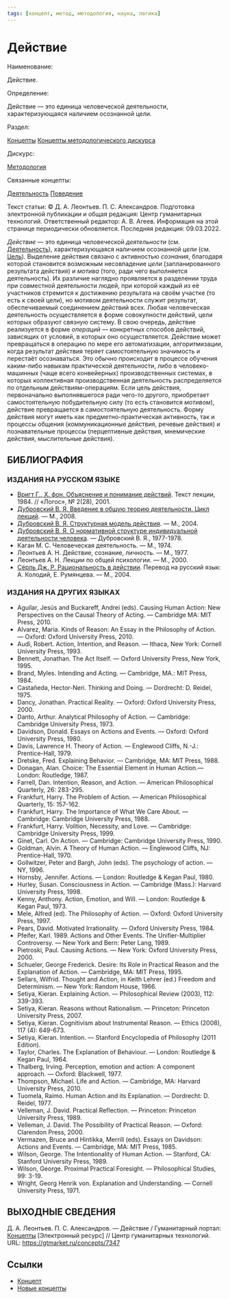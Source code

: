 ```yaml
---
tags: [концепт, метод, методология, наука, логика]
---
```

# Действие

Наименование:

Действие.

Определение:

Действие — это единица человеческой деятельности, характеризующаяся наличием осознанной цели.

Раздел:

[Концепты](https://gtmarket.ru/concepts/)  [Концепты методологического дискурса](https://gtmarket.ru/concepts/methodological-concepts)

Дискурс:

[Методология](https://gtmarket.ru/concepts/6870)

Связанные концепты:

[Деятельность](https://gtmarket.ru/concepts/7082) [Поведение](https://gtmarket.ru/concepts/7377)

Текст статьи: © Д. А. Леонтьев. П. С. Александров. Подготовка электронной публикации и общая редакция: Центр гуманитарных технологий. Ответственный редактор: А. В. Агеев. Информация на этой странице периодически обновляется. Последняя редакция: 09.03.2022.

_Действие_ — это единица человеческой _деятельности_ (см. [Деятельность](https://gtmarket.ru/concepts/7082)), характеризующаяся наличием осознанной _цели_ (см. [Цель](https://gtmarket.ru/concepts/7360)). Выделение действия связано с активностью _сознания_, благодаря которой становится возможным несовпадение _цели_ (запланированного результата действия) и _мотива_ (того, ради чего выполняется деятельность). Их различие наглядно проявляется в разделении труда при совместной деятельности людей, при которой каждый из её участников стремится к достижению результата на своём участке (то есть к своей цели), но мотивом деятельности служит результат, обеспечиваемый соединением действий всех. Любая человеческая деятельность осуществляется в форме совокупности действий, цели которых образуют связную систему. В свою очередь, действие реализуется в форме _операций_ — конкретных способов действий, зависящих от условий, в которых оно осуществляется. Действие может превращаться в операцию по мере его автоматизации, алгоритмизации, когда результат действия теряет самостоятельную значимость и перестаёт осознаваться. Это обычно происходит в процессе обучения каким-либо навыкам практической деятельности, либо в человеко-машинных (чаще всего конвейерных) производственных системах, в которых коллективная производственная деятельность распределяется по отдельным действиям-операциям. Если цель действия, первоначально выполнявшегося ради чего-то другого, приобретает самостоятельную побудительную силу (то есть становится _мотивом_), действие превращается в самостоятельную деятельность. Форму действия могут иметь как предметно-практическая активность, так и процессы общения (коммуникационные действия, речевые действия) и познавательные процессы (перцептивные действия, мнемические действия, мыслительные действия).

## БИБЛИОГРАФИЯ

### ИЗДАНИЯ НА РУССКОМ ЯЗЫКЕ

- [Вригт Г., Х. фон. Объяснение и понимание действий](https://gtmarket.ru/library/articles/2156). Текст лекции, 1984. // «Логос», № 2(28), 2001.
- [Дубровский В. Я. Введение в общую теорию деятельности. Цикл лекций](https://gtmarket.ru/library/articles/6554). — М., 2008.
- [Дубровский В. Я. Структурная модель действия](https://gtmarket.ru/library/articles/6564). — М., 2004.
- [Дубровский В. Я. О нормативной структуре индивидуальной деятельности человека](https://gtmarket.ru/library/articles/6552). — Дубровский В. Я., 1977-1978.
- Каган М. С. Человеческая деятельность. — М., 1974.
- Леонтьев А. Н. Действие, сознание, личность. — М., 1977.
- Леонтьев А. Н. Лекции по общей психологии. — М., 2000.
- [Сёрль Дж. Р. Рациональность в действии](https://gtmarket.ru/library/basis/6669). Перевод на русский язык: А. Колодий, Е. Румянцева. — М., 2004.

### ИЗДАНИЯ НА ДРУГИХ ЯЗЫКАХ

- Aguilar, Jesús and Buckareff, Andrei (eds). Causing Human Action: New Perspectives on the Causal Theory of Acting. — Cambridge MA: MIT Press, 2010.
- Alvarez, Maria. Kinds of Reason: An Essay in the Philosophy of Action. — Oxford: Oxford University Press, 2010.
- Audi, Robert. Action, Intention, and Reason. — Ithaca, New York: Cornell University Press, 1993.
- Bennett, Jonathan. The Act Itself. — Oxford University Press, New York, 1995.
- Brand, Myles. Intending and Acting. — Cambridge, MA.: MIT Press, 1984.
- Castañeda, Hector-Neri. Thinking and Doing. — Dordrecht: D. Reidel, 1975.
- Dancy, Jonathan. Practical Reality. — Oxford: Oxford University Press, 2000.
- Danto, Arthur. Analytical Philosophy of Action. — Cambridge: Cambridge University Press, 1973.
- Davidson, Donald. Essays on Actions and Events. — Oxford: Oxford University Press, 1980.
- Davis, Lawrence H. Theory of Action. — Englewood Cliffs, N.-J.: Prentice-Hall, 1979.
- Dretske, Fred. Explaining Behavior. — Cambridge, MA: MIT Press, 1988.
- Donagan, Alan. Choice: The Essential Element in Human Action.— London: Routledge, 1987.
- Farrell, Dan. Intention, Reason, and Action. — American Philosophical Quarterly, 26: 283-295.
- Frankfurt, Harry. The Problem of Action. — American Philosophical Quarterly, 15: 157-162.
- Frankfurt, Harry. The Importance of What We Care About. — Cambridge: Cambridge University Press, 1988.
- Frankfurt, Harry. Volition, Necessity, and Love. — Cambridge: Cambridge University Press, 1999.
- Ginet, Carl. On Action. — Cambridge: Cambridge University Press, 1990.
- Goldman, Alvin. A Theory of Human Action. — Englewood Cliffs, NJ: Prentice-Hall, 1970.
- Gollwitzer, Peter and Bargh, John (eds). The psychology of action. — NY, 1996.
- Hornsby, Jennifer. Actions. — London: Routledge & Kegan Paul, 1980.
- Hurley, Susan. Consciousness in Action. — Cambridge (Mass.): Harvard University Press, 1998.
- Kenny, Anthony. Action, Emotion, and Will. — London: Routledge & Kegan Paul, 1973.
- Mele, Alfred (ed). The Philosophy of Action. — Oxford: Oxford University Press, 1997.
- Pears, David. Motivated Irrationality. — Oxford University Press, 1984.
- Pfeifer, Karl. 1989. Actions and Other Events. The Unifier-Multiplier Controversy. — New York and Bern: Peter Lang, 1989.
- Pietroski, Paul. Causing Actions. — New York: Oxford University Press, 2000.
- Schueler, George Frederick. Desire: Its Role in Practical Reason and the Explanation of Action. — Cambridge, MA: MIT Press, 1995.
- Sellars, Wilfrid. Thought and Action, in Keith Lehrer (ed.) Freedom and Determinism. — New York: Random House, 1966.
- Setiya, Kieran. Explaining Action. — Philosophical Review (2003), 112: 339-393.
- Setiya, Kieran. Reasons without Rationalism. — Princeton: Princeton University Press, 2007.
- Setiya, Kieran. Cognitivism about Instrumental Reason. — Ethics (2008), 117 (4): 649-673.
- Setiya, Kieran. Intention. — Stanford Encyclopedia of Philosophy (2011 Edition).
- Taylor, Charles. The Explanation of Behaviour. — London: Routledge & Kegan Paul, 1964.
- Thalberg, Irving. Perception, emotion and action: A component approach. — Oxford: Blackwell, 1977.
- Thompson, Michael. Life and Action. — Cambridge, MA: Harvard University Press, 2010.
- Tuomela, Raimo. Human Action and its Explanation. — Dordrecht: D. Reidel, 1977.
- Velleman, J. David. Practical Reflection. — Princeton: Princeton University Press, 1989.
- Velleman, J. David. The Possibility of Practical Reason. — Oxford: Clarendon Press, 2000.
- Vermazen, Bruce and Hintikka, Merrill (eds). Essays on Davidson: Actions and Events. — Cambridge, MA: MIT Press, 1985.
- Wilson, George. The Intentionality of Human Action. — Stanford, CA: Stanford University Press, 1989.
- Wilson, George. Proximal Practical Foresight. — Philosophical Studies, 99: 3-19.
- Wright, Georg Henrik von. Explanation and Understanding. — Cornell University Press, 1971.

## ВЫХОДНЫЕ СВЕДЕНИЯ

Д. А. Леонтьев. П. С. Александров. — Действие / Гуманитарный портал: [Концепты](https://gtmarket.ru/concepts/) [Электронный ресурс] // Центр гуманитарных технологий. URL: <https://gtmarket.ru/concepts/7347>

## Ссылки

- [Концепт](Концепт.md)
- [Новые концепты](Новые%20концепты.md)

